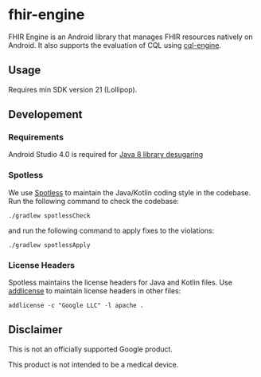 # fhir-engine

FHIR Engine is an Android library that manages FHIR resources natively on Android. It also supports
the evaluation of CQL using [cql-engine](https://github.com/DBCG/cql_engine).

## Usage

Requires min SDK version 21 (Lollipop).

## Developement

### Requirements

Android Studio 4.0 is required for [Java 8 library desugaring](https://developer.android.com/studio/preview/features#j8-desugar)

### Spotless

We use [Spotless](https://github.com/diffplug/spotless/tree/master/plugin-gradle) to maintain the
Java/Kotlin coding style in the codebase. Run the following command to check the codebase:

```
./gradlew spotlessCheck
```

and run the following command to apply fixes to the violations:

```
./gradlew spotlessApply
```

### License Headers

Spotless maintains the license headers for Java and Kotlin files. Use
[addlicense](https://github.com/google/addlicense) to maintain license headers in other files:

```
addlicense -c "Google LLC" -l apache .
```

## Disclaimer

This is not an officially supported Google product.

This product is not intended to be a medical device.